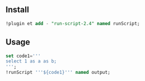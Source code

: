 ## Install 

```sql
!plugin et add - "run-script-2.4" named runScript;
```

## Usage

```sql
set code1='''
select 1 as a as b;
''';
!runScript '''${code1}''' named output;
```